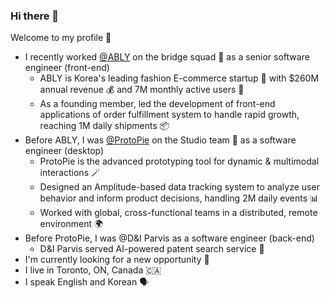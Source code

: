 ### Hi there 👋

Welcome to my profile 🙌

- I recently worked [@ABLY](https://www.linkedin.com/company/ably-corp/) on the bridge squad 🌉 as a senior software engineer (front-end)
  - ABLY is Korea's leading fashion E-commerce startup 👗 with $260M annual revenue 💰 and 7M monthly active users 📱
  - As a founding member, led the development of front-end applications of order fulfillment system to handle rapid growth, reaching 1M daily shipments 📦
- Before ABLY, I was [@ProtoPie](https://www.protopie.io/) on the Studio team 🎨 as a software engineer (desktop)
  - ProtoPie is the advanced prototyping tool for dynamic & multimodal interactions 🪄
  - Designed an Amplitude-based data tracking system to analyze user behavior and inform product decisions, handling 2M daily events 📊
  - Worked with global, cross-functional teams in a distributed, remote environment 🌍
- Before ProtoPie, I was @D&I Parvis as a software engineer (back-end)
  - D&I Parvis served AI-powered patent search service 🔎
- I'm currently looking for a new opportunity 💼
- I live in Toronto, ON, Canada 🇨🇦
- I speak English and Korean 🗣️
